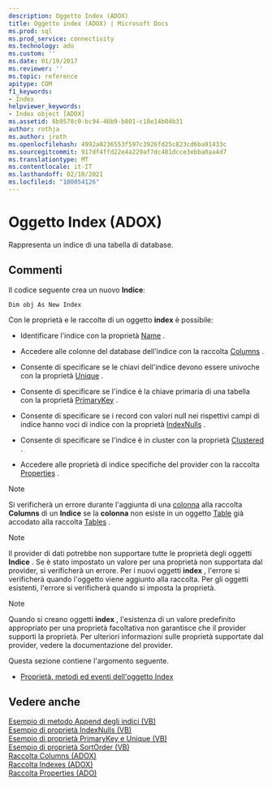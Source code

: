 ```yaml
---
description: Oggetto Index (ADOX)
title: Oggetto index (ADOX) | Microsoft Docs
ms.prod: sql
ms.prod_service: connectivity
ms.technology: ado
ms.custom: ''
ms.date: 01/19/2017
ms.reviewer: ''
ms.topic: reference
apitype: COM
f1_keywords:
- Index
helpviewer_keywords:
- Index object [ADOX]
ms.assetid: 6b9578c0-bc94-46b9-b801-c18e14b04b31
author: rothja
ms.author: jroth
ms.openlocfilehash: 4992a0236553f597c3926fd25c823cd6ba91433c
ms.sourcegitcommit: 917df4ffd22e4a229af7dc481dcce3ebba0aa4d7
ms.translationtype: MT
ms.contentlocale: it-IT
ms.lasthandoff: 02/10/2021
ms.locfileid: "100054126"
---
```

# <a name="index-object-adox"></a>Oggetto Index (ADOX)
Rappresenta un indice di una tabella di database.  
  
## <a name="remarks"></a>Commenti  
 Il codice seguente crea un nuovo **Indice**:  
  
```  
Dim obj As New Index  
```  
  
 Con le proprietà e le raccolte di un oggetto **index** è possibile:  
  
-   Identificare l'indice con la proprietà [Name](./name-property-adox.md) .  
  
-   Accedere alle colonne del database dell'indice con la raccolta [Columns](./columns-collection-adox.md) .  
  
-   Consente di specificare se le chiavi dell'indice devono essere univoche con la proprietà [Unique](./unique-property-adox.md) .  
  
-   Consente di specificare se l'indice è la chiave primaria di una tabella con la proprietà [PrimaryKey](./primarykey-property-adox.md) .  
  
-   Consente di specificare se i record con valori null nei rispettivi campi di indice hanno voci di indice con la proprietà [IndexNulls](./indexnulls-property-adox.md) .  
  
-   Consente di specificare se l'indice è in cluster con la proprietà [Clustered](./clustered-property-adox.md) .  
  
-   Accedere alle proprietà di indice specifiche del provider con la raccolta [Properties](../ado-api/properties-collection-ado.md) .  
  
> [!NOTE]
>  Si verificherà un errore durante l'aggiunta di una [colonna](./column-object-adox.md) alla raccolta **Columns** di un **Indice** se la **colonna** non esiste in un oggetto [Table](./table-object-adox.md) già accodato alla raccolta [Tables](./tables-collection-adox.md) .  
  
> [!NOTE]
>  Il provider di dati potrebbe non supportare tutte le proprietà degli oggetti **Indice** . Se è stato impostato un valore per una proprietà non supportata dal provider, si verificherà un errore. Per i nuovi oggetti **index** , l'errore si verificherà quando l'oggetto viene aggiunto alla raccolta. Per gli oggetti esistenti, l'errore si verificherà quando si imposta la proprietà.  
  
> [!NOTE]
>  Quando si creano oggetti **index** , l'esistenza di un valore predefinito appropriato per una proprietà facoltativa non garantisce che il provider supporti la proprietà. Per ulteriori informazioni sulle proprietà supportate dal provider, vedere la documentazione del provider.  
  
 Questa sezione contiene l'argomento seguente.  
  
-   [Proprietà, metodi ed eventi dell'oggetto Index](./index-object-properties-methods-and-events.md)  
  
## <a name="see-also"></a>Vedere anche  
 [Esempio di metodo Append degli indici (VB)](./indexes-append-method-example-vb.md)   
 [Esempio di proprietà IndexNulls (VB)](./indexnulls-property-example-vb.md)   
 [Esempio di proprietà PrimaryKey e Unique (VB)](./primarykey-and-unique-properties-example-vb.md)   
 [Esempio di proprietà SortOrder (VB)](./sortorder-property-example-vb.md)   
 [Raccolta Columns (ADOX)](./columns-collection-adox.md)   
 [Raccolta Indexes (ADOX)](./indexes-collection-adox.md)   
 [Raccolta Properties (ADO)](../ado-api/properties-collection-ado.md)